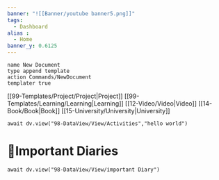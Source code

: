 ```yaml
---
banner: "![[Banner/youtube banner5.png]]"
tags: 
  - Dashboard
alias : 
  - Home
banner_y: 0.6125
---
```


```button
name New Document
type append template
action Commands/NewDocument
templater true
```














[[99-Templates/Project/Project|Project]] [[99-Templates/Learning/Learning|Learning]] [[12-Video/Video|Video]] [[14-Book/Book|Book]] [[15-University/University|University]]

```dataviewjs
await dv.view("98-DataView/View/Activities","hello world")
```

# 📔Important Diaries
```dataviewjs
await dv.view("98-DataView/View/important Diary")
```
